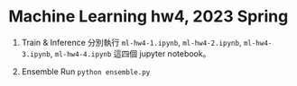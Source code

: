 # Machine Learning hw4, 2023 Spring

1. Train & Inference
分別執行 `ml-hw4-1.ipynb`, `ml-hw4-2.ipynb`, `ml-hw4-3.ipynb`, `ml-hw4-4.ipynb` 這四個 jupyter notebook。

2. Ensemble
Run
```python ensemble.py```
